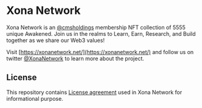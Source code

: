 # Xona Network
Xona Network is an [@cmsholdings](https://twitter.com/cmsholdings  ) membership NFT collection of 5555 unique Awakened. Join us in the realms to Learn, Earn, Research,
and Build together as we share our Web3 values!

Visit [https://xonanetwork.net/](https://xonanetwork.net/) and follow us on twitter [@XonaNetwork](https://twitter.com/XonaNetwork) to learn more about the project.

## License
This repository contains [License agreement](https://twitter.com/XonaNetwork) used in Xona Network for informational purpose.
   
